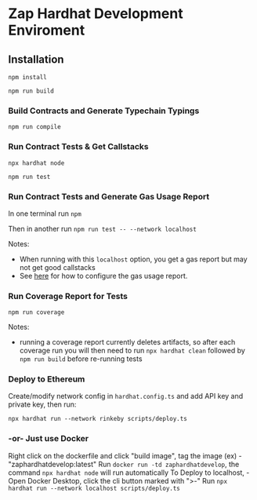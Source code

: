 # Zap Hardhat Development Enviroment

## Installation

`npm install`

`npm run build`

### Build Contracts and Generate Typechain Typings

`npm run compile`

### Run Contract Tests & Get Callstacks

`npx hardhat node`

`npm run test`


### Run Contract Tests and Generate Gas Usage Report

In one terminal run `npm`

Then in another run `npm run test -- --network localhost`

Notes:

- When running with this `localhost` option, you get a gas report but may not get good callstacks
- See [here](https://github.com/cgewecke/eth-gas-reporter#installation-and-config) for how to configure the gas usage report.

### Run Coverage Report for Tests

`npm run coverage`

Notes:

- running a coverage report currently deletes artifacts, so after each coverage run you will then need to run `npx hardhat clean` followed by `npm run build` before re-running tests

### Deploy to Ethereum

Create/modify network config in `hardhat.config.ts` and add API key and private key, then run:

`npx hardhat run --network rinkeby scripts/deploy.ts`
### -or- Just use Docker
Right click on the dockerfile and click "build image", tag the image (ex) - "zaphardhatdevelop:latest"
Run  `docker run -td zaphardhatdevelop`, the command `npx hardhat node` will run automatically
To Deploy to localhost,
-Open Docker Desktop, click the cli button marked with ">-"
Run `npx hardhat run --network localhost scripts/deploy.ts`
